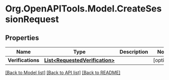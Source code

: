 # Org.OpenAPITools.Model.CreateSessionRequest

## Properties

Name | Type | Description | Notes
------------ | ------------- | ------------- | -------------
**Verifications** | [**List&lt;RequestedVerification&gt;**](RequestedVerification.md) |  | [optional] 

[[Back to Model list]](../README.md#documentation-for-models) [[Back to API list]](../README.md#documentation-for-api-endpoints) [[Back to README]](../README.md)


